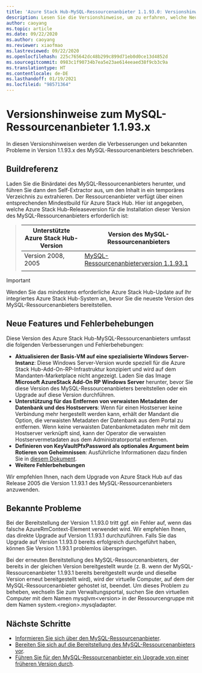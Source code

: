 ```yaml
---
title: 'Azure Stack Hub-MySQL-Ressourcenanbieter 1.1.93.0: Versionshinweise'
description: Lesen Sie die Versionshinweise, um zu erfahren, welche Neuerungen im Update 1.1.93.0 zum Azure Stack Hub-MySQL-Ressourcenanbieter enthalten sind.
author: caoyang
ms.topic: article
ms.date: 09/22/2020
ms.author: caoyang
ms.reviewer: xiaofmao
ms.lastreviewed: 09/22/2020
ms.openlocfilehash: 225c765642dc48b299c899d71eb0d0ce13d4852d
ms.sourcegitcommit: 0983c1f90734b7ea5e23ae614eeaed38f9cb3c9a
ms.translationtype: HT
ms.contentlocale: de-DE
ms.lasthandoff: 01/19/2021
ms.locfileid: "98571364"
---
```

# <a name="mysql-resource-provider-1193x-release-notes"></a>Versionshinweise zum MySQL-Ressourcenanbieter 1.1.93.x

In diesen Versionshinweisen werden die Verbesserungen und bekannten Probleme in Version 1.1.93.x des MySQL-Ressourcenanbieters beschrieben.

## <a name="build-reference"></a>Buildreferenz
Laden Sie die Binärdatei des MySQL-Ressourcenanbieters herunter, und führen Sie dann den Self-Extractor aus, um den Inhalt in ein temporäres Verzeichnis zu extrahieren. Der Ressourcenanbieter verfügt über einen entsprechenden Mindestbuild für Azure Stack Hub. Hier ist angegeben, welche Azure Stack Hub-Releaseversion für die Installation dieser Version des MySQL-Ressourcenanbieters erforderlich ist:

> |Unterstützte Azure Stack Hub-Version|Version des MySQL-Ressourcenanbieters|
> |-----|-----|
> |Version 2008, 2005|[MySQL-Ressourcenanbieterversion 1.1.93.1](https://aka.ms/azshmysqlrp11931)|  
> |     |     |

> [!IMPORTANT]
> Wenden Sie das mindestens erforderliche Azure Stack Hub-Update auf Ihr integriertes Azure Stack Hub-System an, bevor Sie die neueste Version des MySQL-Ressourcenanbieters bereitstellen.

## <a name="new-features-and-fixes"></a>Neue Features und Fehlerbehebungen

Diese Version des Azure Stack Hub-MySQL-Ressourcenanbieters umfasst die folgenden Verbesserungen und Fehlerbehebungen:

- **Aktualisieren der Basis-VM auf eine spezialisierte Windows Server-Instanz**: Diese Windows Server-Version wurde speziell für die Azure Stack Hub-Add-On-RP-Infrastruktur konzipiert und wird auf dem Mandanten-Marketplace nicht angezeigt. Laden Sie das Image **Microsoft AzureStack Add-On RP Windows Server** herunter, bevor Sie diese Version des MySQL-Ressourcenanbieters bereitstellen oder ein Upgrade auf diese Version durchführen.
- **Unterstützung für das Entfernen von verwaisten Metadaten der Datenbank und des Hostservers**: Wenn für einen Hostserver keine Verbindung mehr hergestellt werden kann, erhält der Mandant die Option, die verwaisten Metadaten der Datenbank aus dem Portal zu entfernen. Wenn keine verwaisten Datenbankmetadaten mehr mit dem Hostserver verknüpft sind, kann der Operator die verwaisten Hostservermetadaten aus dem Administratorportal entfernen.
- **Definieren von KeyVaultPfxPassword als optionales Argument beim Rotieren von Geheimnissen**: Ausführliche Informationen dazu finden Sie in [diesem Dokument](azure-stack-sql-resource-provider-maintain.md#secrets-rotation).
- **Weitere Fehlerbehebungen**

Wir empfehlen Ihnen, nach dem Upgrade von Azure Stack Hub auf das Release 2005 die Version 1.1.93.1 des MySQL-Ressourcenanbieters anzuwenden.

## <a name="known-issues"></a>Bekannte Probleme
Bei der Bereitstellung der Version 1.1.93.0 tritt ggf. ein Fehler auf, wenn das falsche AzureRmContext-Element verwendet wird. Wir empfehlen Ihnen, das direkte Upgrade auf Version 1.1.93.1 durchzuführen. Falls Sie das Upgrade auf Version 1.1.93.0 bereits erfolgreich durchgeführt haben, können Sie Version 1.1.93.1 problemlos überspringen.

Bei der erneuten Bereitstellung des MySQL-Ressourcenanbieters, der bereits in der gleichen Version bereitgestellt wurde (z. B. wenn der MySQL-Ressourcenanbieter 1.1.93.1 bereits bereitgestellt wurde und dieselbe Version erneut bereitgestellt wird), wird der virtuelle Computer, auf dem der MySQL-Ressourcenanbieter gehostet ist, beendet. Um dieses Problem zu beheben, wechseln Sie zum Verwaltungsportal, suchen Sie den virtuellen Computer mit dem Namen mysqlvm\<version\> in der Ressourcengruppe mit dem Namen system.\<region\>.mysqladapter.

## <a name="next-steps"></a>Nächste Schritte

- [Informieren Sie sich über den MySQL-Ressourcenanbieter](azure-stack-mysql-resource-provider.md).
- [Bereiten Sie sich auf die Bereitstellung des MySQL-Ressourcenanbieters vor](azure-stack-mysql-resource-provider-deploy.md#prerequisites).
- [Führen Sie für den MySQL-Ressourcenanbieter ein Upgrade von einer früheren Version durch](azure-stack-mysql-resource-provider-update.md).
